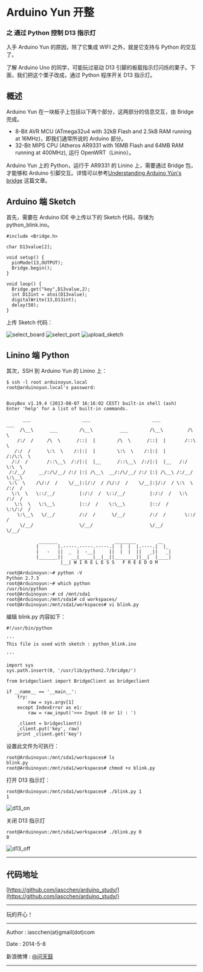 # Arduino Yun 开整 #
### 之 通过 Python 控制 D13 指示灯 ###


入手 Arduino Yun 的原因，除了它集成 WIFI 之外，就是它支持与 Python 的交互了。

了解 Arduino Uno 的同学，可能玩过驱动 D13 引脚的板载指示灯闪烁的栗子。下面，我们把这个栗子改成，通过 Python 程序开关 D13 指示灯。

## 概述 ##

Arduino Yun 在一块板子上包括以下两个部分，这两部分的信息交互，由 Bridge 完成。

* 8-Bit AVR MCU (ATmega32u4 with 32kB Flash and 2.5kB RAM running at 16MHz)，即我们通常所说的 Arduino 部分。
* 32-Bit MIPS CPU (Atheros AR9331 with 16MB Flash and 64MB RAM running at 400MHz), 运行 OpenWRT（Linino）。

Arduino Yun 上的 Python，运行于 AR9331 的 Linino 上，需要通过 Bridge 包，才能够和 Arduino 引脚交互。详情可以参考[Understanding Arduino Yún's bridge](http://jpmens.net/2013/09/23/understanding-arduino-yun-s-bridge/) 这篇文章。

## Arduino 端 Sketch ##

首先，需要在 Arduino IDE 中上传以下的 Sketch 代码，存储为 python_blink.ino。

    #include <Bridge.h>

    char D13value[2];

    void setup() {
      pinMode(13,OUTPUT);
      Bridge.begin();
    }

    void loop() {
      Bridge.get("key",D13value,2);
      int D13int = atoi(D13value);
      digitalWrite(13,D13int);
      delay(50);
    }

上传 Sketch 代码：

![select_board](imgs/select_board.jpg)
![select_port](imgs/select_port.jpg)
![upload_sketch](imgs/upload_sketch.jpg)

## Linino 端 Python ##

其次，SSH 到 Arduino Yun 的 Linino 上：

    $ ssh -l root arduinoyun.local
    root@arduinoyun.local's password:


    BusyBox v1.19.4 (2013-08-07 16:16:02 CEST) built-in shell (ash)
    Enter 'help' for a list of built-in commands.

          ___                   ___                       ___           ___
         /\__\      ___        /\__\          ___        /\__\         /\  \
        /:/  /     /\  \      /::|  |        /\  \      /::|  |       /::\  \
       /:/  /      \:\  \    /:|:|  |        \:\  \    /:|:|  |      /:/\:\  \
      /:/  /       /::\__\  /:/|:|  |__      /::\__\  /:/|:|  |__   /:/  \:\  \
     /:/__/     __/:/\/__/ /:/ |:| /\__\  __/:/\/__/ /:/ |:| /\__\ /:/__/ \:\__\
     \:\  \    /\/:/  /    \/__|:|/:/  / /\/:/  /    \/__|:|/:/  / \:\  \ /:/  /
      \:\  \   \::/__/         |:/:/  /  \::/__/         |:/:/  /   \:\  /:/  /
       \:\  \   \:\__\         |::/  /    \:\__\         |::/  /     \:\/:/  /
        \:\__\   \/__/         /:/  /      \/__/         /:/  /       \::/  /
         \/__/                 \/__/                     \/__/         \/__/

                _______                     ________        __
               |       |.-----.-----.-----.|  |  |  |.----.|  |_
               |   -   ||  _  |  -__|     ||  |  |  ||   _||   _|
               |_______||   __|_____|__|__||________||__|  |____|
                        |__| W I R E L E S S   F R E E D O M

    root@Arduinoyun:~# python -V
    Python 2.7.3
    root@Arduinoyun:~# which python
    /usr/bin/python
    root@Arduinoyun:~# cd /mnt/sda1
    root@Arduinoyun:/mnt/sda1# cd workspaces/
    root@Arduinoyun:/mnt/sda1/workspaces# vi blink.py

编辑 blink.py 内容如下：

    #!/usr/bin/python

    '''
    This file is used with sketch : python_blink.ino

    '''

    import sys
    sys.path.insert(0, '/usr/lib/python2.7/bridge/')

    from bridgeclient import BridgeClient as bridgeclient

    if __name__ == '__main__':
        try:
            raw = sys.argv[1]
        except IndexError as e1:
            raw = raw_input('>>> Input (0 or 1) : ')

        _client = bridgeclient()
        _client.put('key', raw)
        print _client.get('key')

设置此文件为可执行：

    root@Arduinoyun:/mnt/sda1/workspaces# ls
    blink.py
    root@Arduinoyun:/mnt/sda1/workspaces# chmod +x blink.py

打开 D13 指示灯：

    root@Arduinoyun:/mnt/sda1/workspaces# ./blink.py 1
    1

![d13_on](imgs/d13_on.jpg)

关闭 D13 指示灯

    root@Arduinoyun:/mnt/sda1/workspaces# ./blink.py 0
    0

![d13_off](imgs/d13_off.jpg)



---
## 代码地址 ##

[https://github.com/iascchen/arduino_study/](https://github.com/iascchen/arduino_study/)

---

玩的开心！

---

Author : iascchen(at)gmail(dot)com

Date : 2014-5-8

新浪微博 : [@问天鼓](http://www.weibo.com/iascchen)

---